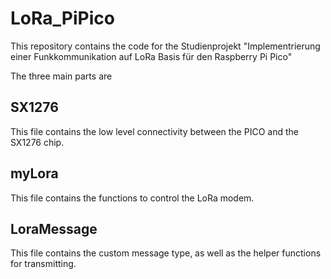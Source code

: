 # LoRa_PiPico

This repository contains the code for the Studienprojekt "Implementrierung einer Funkkommunikation auf LoRa Basis für den Raspberry Pi Pico"

The three main parts are

## SX1276
This file contains the low level connectivity between the PICO and the SX1276 chip.

## myLora
This file contains the functions to control the LoRa modem.

## LoraMessage
This file contains the custom message type, as well as the helper functions for transmitting.
